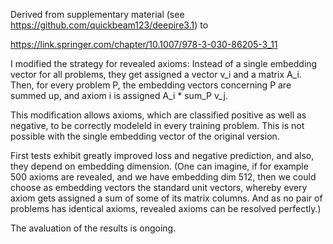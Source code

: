 Derived from supplementary material (see https://github.com/quickbeam123/deepire3.1) to 

https://link.springer.com/chapter/10.1007/978-3-030-86205-3_11

I modified the strategy for revealed axioms: Instead of a single embedding vector for all problems, they get assigned a vector v_i and a matrix A_i. Then, for every problem P, the embedding vectors concerning P are summed up, and axiom i is assigned A_i * sum_P v_j.

This modification allows axioms, which are classified positive as well as negative, to be correctly modeleld in every training problem. 
This is not possible with the single embedding vector of the original version.

First tests exhibit greatly improved loss and negative prediction, and also, they depend on embedding dimension. (One can imagine, if for example 500 axioms are revealed, and we have embedding dim 512, then we could choose as embedding vectors the standard unit vectors, whereby every axiom gets assigned a sum of some of its matrix columns. And as no pair of problems has identical axioms, revealed axioms can be resolved perfectly.)  

The avaluation of the results is ongoing.
